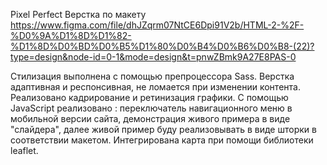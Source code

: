 Pixel Perfect Верстка по макету https://www.figma.com/file/dhJZqrm07NtCE6Dpi91V2b/HTML-2-%2F-%D0%9A%D1%8D%D1%82-%D1%8D%D0%BD%D0%B5%D1%80%D0%B4%D0%B6%D0%B8-(22)?type=design&node-id=0-1&mode=design&t=pnwZBmk9A27E8PAS-0

Стилизация выполнена с помощью препроцессора Sass.
Верстка адаптивная и респонсивная, не ломается при изменении контента.
Реализовано кадрирование и ретинизация графики.
С помощью JavaScript реализовано : переключатель навигационного меню в мобильной версии сайта, демонстрация живого примера в виде "слайдера", далее живой пример буду реализовывать в виде шторки в соответствии макетом.
Интегрирована карта при помощи библиотеки leaflet.
